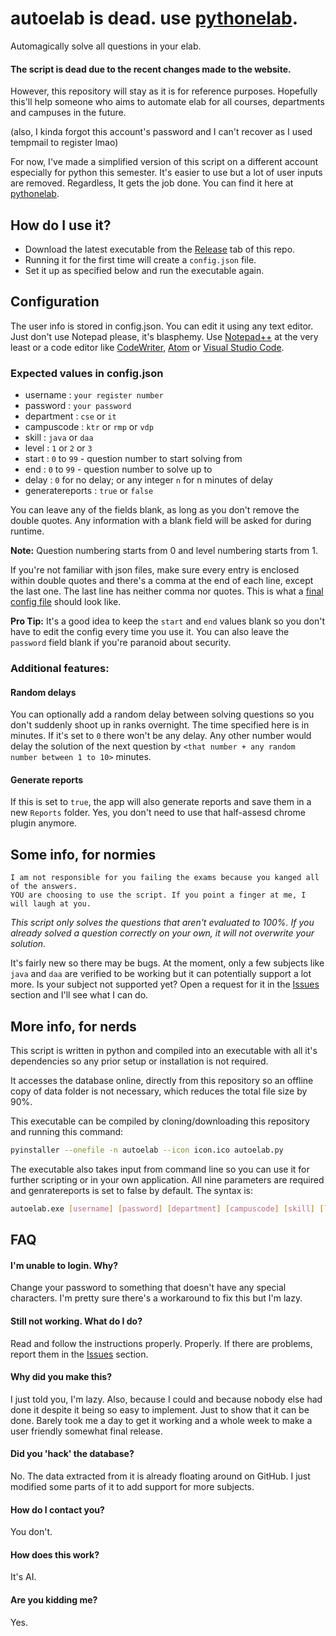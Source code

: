 # autoelab is dead. use [pythonelab](https://github.com/pythonelab/pythonelab).

Automagically solve all questions in your elab.

#### The script is dead due to the recent changes made to the website.

However, this repository will stay as it is for reference purposes. Hopefully this'll help someone who aims to automate elab for all courses, departments and campuses in the future.

(also, I kinda forgot this account's password and I can't recover as I used tempmail to register lmao)

For now, I've made a simplified version of this script on a different account especially for python this semester. It's easier to use but a lot of user inputs are removed. Regardless, It gets the job done. You can find it here at [pythonelab](https://github.com/pythonelab/pythonelab).

## How do I use it?

- Download the latest executable from the [Release](https://github.com/autoelab/autoelab/releases) tab of this repo.
- Running it for the first time will create a `config.json` file.
- Set it up as specified below and run the executable again.

## Configuration

The user info is stored in config.json. You can edit it using any text editor. Just don't use Notepad please, it's blasphemy. Use [Notepad++](https://notepad-plus-plus.org/) at the very least or a code editor like [CodeWriter](https://www.microsoft.com/en-us/p/code-writer/9wzdncrfhzdt), [Atom](https://atom.io/) or [Visual Studio Code](https://code.visualstudio.com/).

### Expected values in config.json

- username : `your register number`
- password : `your password` 
- department : `cse` or `it`
- campuscode : `ktr` or `rmp` or `vdp`
- skill : `java` or `daa`
- level : `1` or `2` or `3`
- start : `0` to `99` - question number to start solving from
- end : `0` to `99` - question number to solve up to
- delay : `0` for no delay; or any integer `n` for n minutes of delay
- generatereports : `true` or `false`

You can leave any of the fields blank, as long as you don't remove the double quotes.
Any information with a blank field will be asked for during runtime.

**Note:** Question numbering starts from 0 and level numbering starts from 1.

If you're not familiar with json files, make sure every entry is enclosed within double quotes and there's a comma at the end of each line, except the last one. The last line has neither comma nor quotes. This is what a [final config file](https://textuploader.com/1andb) should look like.

**Pro Tip:** It's a good idea to keep the `start` and `end` values blank so you don't have to edit the config every time you use it. You can also leave the `password` field blank if you're paranoid about security.

### Additional features:

#### Random delays
You can optionally add a random delay between solving questions so you don't suddenly shoot up in ranks overnight. The time specified here is in minutes. If it's set to `0` there won't be any delay. Any other number would delay the solution of the next question by `<that number + any random number between 1 to 10>` minutes.

#### Generate reports
If this is set to `true`, the app will also generate reports and save them in a new `Reports` folder.
Yes, you don't need to use that half-assesd chrome plugin anymore.

## Some info, for normies

```
I am not responsible for you failing the exams because you kanged all of the answers.
YOU are choosing to use the script. If you point a finger at me, I will laugh at you.
```

*This script only solves the questions that aren't evaluated to 100%. If you already solved a question correctly on your own, it will not overwrite your solution.*

It's fairly new so there may be bugs. At the moment, only a few subjects like `java` and `daa` are verified to be working but it can potentially support a lot more. Is your subject not supported yet? Open a request for it in the [Issues](https://github.com/autoelab/autoelab/issues) section and I'll see what I can do.

## More info, for nerds

This script is written in python and compiled into an executable with all it's dependencies so any prior setup or installation is not required.

It accesses the database online, directly from this repository so an offline copy of data folder is not necessary, which reduces the total file size by 90%.

This executable can be compiled by cloning/downloading this repository and running this command:
```bash
pyinstaller --onefile -n autoelab --icon icon.ico autoelab.py
```

The executable also takes input from command line so you can use it for further scripting or in your own application. All nine parameters are required and genratereports is set to false by default. The syntax is:
```bash
autoelab.exe [username] [password] [department] [campuscode] [skill] [level] [start] [end] [delay]
```

## FAQ

#### I'm unable to login. Why?
Change your password to something that doesn't have any special characters. 
I'm pretty sure there's a workaround to fix this but I'm lazy.

#### Still not working. What do I do?
Read and follow the instructions properly. Properly.
If there are problems, report them in the [Issues](https://github.com/autoelab/autoelab/issues) section.

#### Why did you make this?
I just told you, I'm lazy. 
Also, because I could and because nobody else had done it despite it being so easy to implement. Just to show that it can be done. Barely took me a day to get it working and a whole week to make a user friendly somewhat final release.

#### Did you 'hack' the database?
No. 
The data extracted from it is already floating around on GitHub. I just modified some parts of it to add support for more subjects.

#### How do I contact you?
You don't.

#### How does this work?
It's AI.

#### Are you kidding me?
Yes.